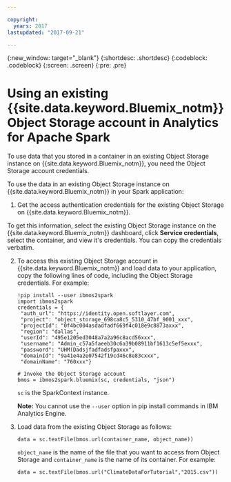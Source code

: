 ```yaml
---

copyright:
  years: 2017
lastupdated: "2017-09-21"

---
```


<!-- Attribute definitions -->
{:new_window: target="_blank"}
{:shortdesc: .shortdesc}
{:codeblock: .codeblock}
{:screen: .screen}
{:pre: .pre}

# Using an existing {{site.data.keyword.Bluemix_notm}} Object Storage account in Analytics for Apache Spark

To use data that you stored in a container in an existing Object Storage instance on {{site.data.keyword.Bluemix_notm}}, you need the Object Storage account credentials.

To use the data in an existing Object Storage instance on {{site.data.keyword.Bluemix_notm}} in your Spark application:

1.  Get the access authentication credentials for the existing Object Storage on {{site.data.keyword.Bluemix_notm}}.

  To get this information, select the existing Object Storage instance on the {{site.data.keyword.Bluemix_notm}} dashboard, click **Service credentials**, select the
  container, and view it's credentials. You can copy the credentials verbatim.

2.  To access this existing Object Storage account in  {{site.data.keyword.Bluemix_notm}} and load data to your application, copy the following lines of code, including the Object Storage credentials. For example:

    ```
    !pip install --user ibmos2spark
    import ibmos2spark
    credentials = {
     "auth_url": "https://identity.open.softlayer.com",
     "project": "object_storage_698ca8c5_5310_47bf_9001_xxx",
     "projectId": "0f4bc004asdadfadf669f4c018e9c8873axxx",
     "region": "dallas",
     "userId": "495e1205ed3048a7a2a96c8acd56xxx",
     "username": "Admin_c57a5faeeb30c6a39b08911bf1613c5ef5exxx",
     "password": "UHM(Dadsjfadfadsfpaxxx",
     "domainId": "9a41e4a2e07542f19cd46c8e83cxxx",
     "domainName": "760xxx"}

    # Invoke the Object Storage account
    bmos = ibmos2spark.bluemix(sc, credentials, "json")
    ```
    `sc` is the SparkContext instance.

    **Note:** You cannot use the `--user` option in pip install commands in IBM Analytics Engine.

3.  Load data from the existing Object Storage as follows:

    ```
    data = sc.textFile(bmos.url(container_name, object_name))
    ```
    `object_name` is the name of the file that you want to access from Object Storage and `container_name` is the name of its container. For example:

    ```
    data = sc.textFile(bmos.url("ClimateDataForTutorial","2015.csv"))
    ```
